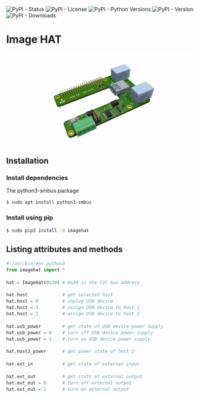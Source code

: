![PyPI - Status](https://img.shields.io/pypi/status/imagehat)
![PyPI - License](https://img.shields.io/pypi/l/imagehat)
![PyPI - Python Versions](https://img.shields.io/pypi/pyversions/imagehat)
![PyPI - Version](https://img.shields.io/pypi/v/imagehat)
![PyPI - Downloads](https://img.shields.io/pypi/dm/imagehat)

# Image HAT

![Image-HAT 3D](https://raw.githubusercontent.com/waschhauser/image-hat/master/images/image-hat.png)

## Installation

### Install dependencies
The python3-smbus package
```bash
$ sudo apt install python3-smbus
```

### Install using pip
```bash
$ sudo pip3 install -U imagehat
```

## Listing attributes and methods

```python
#!/usr/bin/env python3
from imagehat import *

hat = ImageHat(0x20) # 0x20 is the I2C bus address

hat.host             # get selected host
hat.host = 0         # unplug USB device
hat.host = 1         # assign USB device to host 1
hat.host = 2         # assign USB device to host 2

hat.usb_power        # get state of USB device power supply
hat.usb_power = 0    # turn off USB device power supply
hat.usb_power = 1    # turn on USB device power supply

hat.host2_power      # get power state of host 2

hat.ext_in           # get state of external input

hat.ext_out          # get state of external output
hat.ext_out = 0      # turn off external output
hat.ext_out = 1      # turn on external output
```
